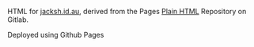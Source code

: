 HTML for [jacksh.id.au](https://jacksh.id.au), derived from the Pages [Plain HTML](https://gitlab.com/pages/plain-html) Repository on Gitlab.

Deployed using Github Pages
